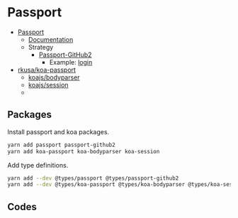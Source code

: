 # Passport

- [Passport](http://www.passportjs.org/)
  - [Documentation](http://www.passportjs.org/docs/)
  - Strategy
    - [Passport-GitHub2](http://www.passportjs.org/packages/passport-github2/)
      - Example: [login](https://github.com/cfsghost/passport-github/tree/master/examples/login)
- [rkusa/koa-passport](https://github.com/rkusa/koa-passport)
  - [koajs/bodyparser](https://github.com/koajs/bodyparser)
  - [koajs/session](https://github.com/koajs/session)
  - []()

## Packages

Install passport and koa packages.

```bash
yarn add passport passport-github2
yarn add koa-passport koa-bodyparser koa-session
```

Add type definitions.

```bash
yarn add --dev @types/passport @types/passport-github2
yarn add --dev @types/koa-passport @types/koa-bodyparser @types/koa-session
```

## Codes
